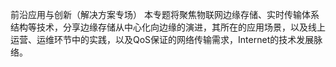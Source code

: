 前沿应用与创新（解决方案专场） 
本专题将聚焦物联网边缘存储、实时传输体系结构等技术，分享边缘存储从中心化向边缘的演进，其所在的应用场景，以及线上运营、运维环节中的实践，以及QoS保证的网络传输需求，Internet的技术发展脉络。
